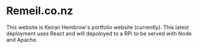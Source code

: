 # Remeil.co.nz

This website is Keiran Hembrow's portfolio website (currently).
This latest deployment uses React and will depoloyed to a RPi to be served with Node and Apache.
